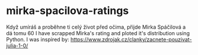# mirka-spacilova-ratings
Když umíráš a proběhne ti celý život před očima, přijde Mirka Spáčilová a dá tomu 60 
I have scrapped Mirka's rating and ploted it's distribution using Python.
I was inspired by:  https://www.zdrojak.cz/clanky/zacnete-pouzivat-julia-1-0/
